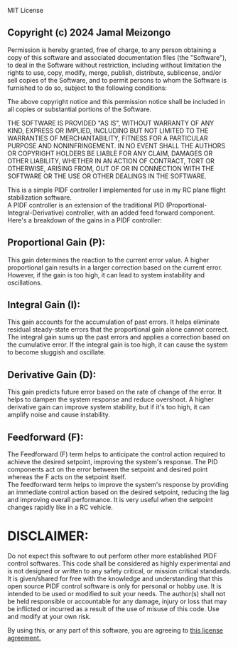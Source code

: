 MIT License

## Copyright (c) 2024 Jamal Meizongo

Permission is hereby granted, free of charge, to any person obtaining a copy
of this software and associated documentation files (the "Software"), to deal
in the Software without restriction, including without limitation the rights
to use, copy, modify, merge, publish, distribute, sublicense, and/or sell
copies of the Software, and to permit persons to whom the Software is
furnished to do so, subject to the following conditions:

The above copyright notice and this permission notice shall be included in all
copies or substantial portions of the Software.

THE SOFTWARE IS PROVIDED "AS IS", WITHOUT WARRANTY OF ANY KIND, EXPRESS OR
IMPLIED, INCLUDING BUT NOT LIMITED TO THE WARRANTIES OF MERCHANTABILITY,
FITNESS FOR A PARTICULAR PURPOSE AND NONINFRINGEMENT. IN NO EVENT SHALL THE
AUTHORS OR COPYRIGHT HOLDERS BE LIABLE FOR ANY CLAIM, DAMAGES OR OTHER
LIABILITY, WHETHER IN AN ACTION OF CONTRACT, TORT OR OTHERWISE, ARISING FROM,
OUT OF OR IN CONNECTION WITH THE SOFTWARE OR THE USE OR OTHER DEALINGS IN THE
SOFTWARE.

This is a simple PIDF controller I implemented for use in my RC plane flight stabilization software.  
A PIDF controller is an extension of the traditional PID (Proportional-Integral-Derivative) controller, with an added feed forward component. Here's a breakdown of the gains in a PIDF controller:

## Proportional Gain (P):

This gain determines the reaction to the current error value. A higher proportional gain results in a larger correction based on the current error. However, if the gain is too high, it can lead to system instability and oscillations.

## Integral Gain (I):

This gain accounts for the accumulation of past errors. It helps eliminate residual steady-state errors that the proportional gain alone cannot correct. The integral gain sums up the past errors and applies a correction based on the cumulative error. If the integral gain is too high, it can cause the system to become sluggish and oscillate.

## Derivative Gain (D):

This gain predicts future error based on the rate of change of the error. It helps to dampen the system response and reduce overshoot. A higher derivative gain can improve system stability, but if it's too high, it can amplify noise and cause instability.

## Feedforward (F):

The Feedforward (F) term helps to anticipate the control action required to achieve the desired setpoint, improving the system's response. The PID components act on the error between the setpoint and desired point whereas the F acts on the setpoint itself.  
The feedforward term helps to improve the system's response by providing an immediate control action based on the desired setpoint, reducing the lag and improving overall performance. It is very useful when the setpoint changes rapidly like in a RC vehicle.

# DISCLAIMER:

Do not expect this software to out perform other more established PIDF control softwares. This code shall be considered as highly experimental and is not designed or written to any safety critical, or mission critical standards. It is given/shared for free with the knowledge and understanding that this open source PIDF control software is only for personal or hobby use. It is intended to be used or modified to suit your needs. The author(s) shall not be held responsible or accountable for any damage, injury or loss that may be inflicted or incurred as a result of the use of misuse of this code. Use and modify at your own risk.

By using this, or any part of this software, you are agreeing to [this license agreement.](LICENSE)
